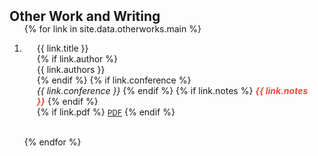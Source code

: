 <h2 id="otherwork" style="margin: 2px 0px -15px;">Other Work and Writing</h2>

<div class="publications">
<ol class="bibliography">

{% for link in site.data.otherworks.main %}

<li>
  <div class="col-sm-9" style="position: relative;padding-right: 15px;padding-left: 20px;">
      <div class="title">{{ link.title }}</div>
      {% if link.author %} 
      <div class="author">{{ link.authors }}</div>
      {% endif %}
      {% if link.conference %} 
      <div class="periodical"><em>{{ link.conference }}</em>
      {% endif %}
      {% if link.notes %} 
      <strong> <i style="color:#e74d3c">{{ link.notes }}</i></strong>
      {% endif %}
  </div>
  <div class="links">
    {% if link.pdf %} 
    <a href="{{ link.pdf }}" class="btn btn-sm z-depth-0" role="button" target="_blank" style="font-size:12px;">PDF</a>
    {% endif %}
  </div>
</li>

<br>

{% endfor %}

</ol>
</div>